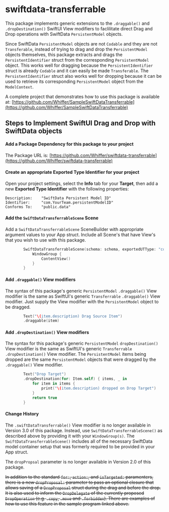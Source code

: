 # swiftdata-transferrable

This package implements generic extensions to the `.draggable()` and `.dropDestination()` SwiftUI View modifiers to faclilitate direct Drag and Drop operations with SwiftData `PersistentModel` objects.

Since SwiftData `PersistentModel` objects are not `Codable` and they are not `Transferable`, instead of trying to drag and drop the `PersistentModel` objects themselves, this package extracts and drags the `PersistentIdentifier` struct from the corresponding `PersistentModel` object.  This works well for dragging because the `PersistentIdentifier` struct is already `Codable` and it can easily be made  `Transferable`.  The `PersistentIdentifier` struct also works well for dropping because it can be used to retrieve its corresponding `PersistentModel` object from the `ModelContext`.

A complete project that demonstrates how to use this package is available at: [https://github.com/Whiffer/SampleSwiftDataTransferrable](https://github.com/Whiffer/SampleSwiftDataTransferrable)
## Steps to Implement SwiftUI Drag and Drop with SwiftData objects

#### Add a Package Dependency for this package to your project
The Package URL is: [https://github.com/Whiffer/swiftdata-transferrable](https://github.com/Whiffer/swiftdata-transferrable)
#### Create an appropriate **Exported Type Identifier** for your project
Open your project settings, select the **Info** tab for your **Target**, then add a new **Exported Type Identifier** with the following properties:
```
Description:    "SwiftData Persistent Model ID"
Identifier:     "com.YourTeam.persistentModelID"
Conforms To:    "public.data"
```
#### Add the `SwiftDataTransferrableScene` Scene
Add a `SwiftDataTransferrableScene` SceneBuilder with appropriate argument values to your App struct.  Include all Scene's that have View's that you wish to use with this package.
```swift
        SwiftDataTransferrableScene(schema: schema, exportedUTType: "com.YourTeam.persistentModelID") {
            WindowGroup {
                ContentView()
            }
        }
```
#### Add `.draggable()` View modifiers
The syntax of this package's generic `PersistentModel` `.draggable()` View modifier is the same as SwiftUI's generic `Transferrable` `.draggable()` View modifier.  Just supply the View modifier with the `PersistentModel` object to be dragged.
```swift
        Text("\(item.description) Drag Source Item")
        .draggable(item)
```
#### Add `.dropDestination()` View modifiers
The syntax for this package's generic `PersistentModel` `dropDestination()` View modifier is the same as SwiftUI's generic `Transferrable` `.dropDestination()` View modifier.  The `PersistentModel` items being dropped are the same `PersistentModel` objects that were dragged by the `.draggable()` View modifier.

```swift
        Text("Drop Target")
        .dropDestination(for: Item.self) { items, _ in
            for item in items {
                print("\(item.description) dropped on Drop Target")
            }
            return true
        }
```

#### Change History

The `.swiftDataTransferrable()` View modifier is no longer available in Version 3.0 of this package.  Instead, use `SwiftDataTransferrableScene()` as described above by providing it with your `WindowGroup(s)`. The `SwiftDataTransferrableScene()` includes all of the necessary SwiftData model container setup that was formerly required to be provided in your App struct.

The `dropPropsal` parameter is no longer available in Version 2.0 of this package.

~~In addition to the standard `for:`, `action:`, and `isTargeted:` paramenters, there is a new `dropProposal:` parameter to pass an optional closure that allows saving of a `DropProposal` struct during the drag and before the drop.  It is also used to inform the `DropDelegate` of the currently proposed `DropOperation` (e.g. `.copy`, `.move` and `.forbidden`).  There are examples of how to use this feature in the sample program linked above.~~

